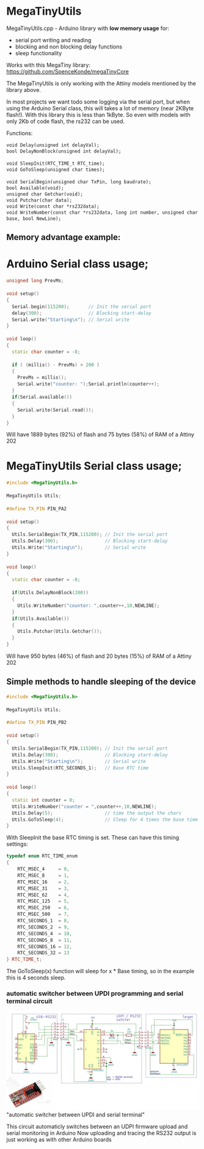 # MegaTinyUtils
   MegaTinyUtils.cpp - Arduino library with **low memory usage** for:
  - serial port writing and reading
  - blocking and non blocking delay functions
  - sleep functionality

  Works with this MegaTiny library:
    https://github.com/SpenceKonde/megaTinyCore

The MegaTinyUtils is only working with the Attiny models mentioned by the library above.

In most projects we want todo some logging via the serial port, but when using the Arduino Serial class,
this will takes a lot of memory (near 2KByte flash!). 
With this library this is less than 1kByte. So even with models with only 2Kb of code flash, the rs232 can be used.

Functions:

    void Delay(unsigned int delayVal);
    bool DelayNonBlock(unsigned int delayVal);
    
    void SleepInit(RTC_TIME_t RTC_time);
    void GoToSleep(unsigned char times);
    
    void SerialBegin(unsigned char TxPin, long baudrate);
    bool Available(void);
    unsigned char Getchar(void);
    void Putchar(char data);
    void Write(const char *rs232data);
    void WriteNumber(const char *rs232data, long int number, unsigned char base, bool NewLine);

## Memory advantage example:

# Arduino Serial class usage;
```cpp
unsigned long PrevMs;

void setup() 
{
  Serial.begin(115200);       // Init the serial port
  delay(300);                 // Blocking start-delay
  Serial.write("Starting\n"); // Serial write
}

void loop() 
{
  static char counter = -8;

  if ( (millis() - PrevMs) > 200 )
  {
    PrevMs = millis();
    Serial.write("counter: ");Serial.println(counter++);  
  }
  if(Serial.available())
  {
    Serial.write(Serial.read());
  }
}
```
Will have 1889 bytes (92%) of flash and 75 bytes (58%) of RAM of a Attiny 202
# MegaTinyUtils Serial class usage;
```cpp
#include <MegaTinyUtils.h>

MegaTinyUtils Utils;

#define TX_PIN PIN_PA2

void setup() 
{
  Utils.SerialBegin(TX_PIN,115200); // Init the serial port
  Utils.Delay(300);                 // Blocking start-delay
  Utils.Write("Starting\n");        // Serial write
}

void loop() 
{
  static char counter = -8;

  if(Utils.DelayNonBlock(200))
  {
    Utils.WriteNumber("counter: ",counter++,10,NEWLINE);  
  }
  if(Utils.Available())
  {
    Utils.Putchar(Utils.Getchar());
  }
}
```
Will have 950 bytes (46%) of flash and 20 bytes (15%) of RAM of a Attiny 202

## Simple methods to handle sleeping of the device

```cpp
#include <MegaTinyUtils.h>

MegaTinyUtils Utils;

#define TX_PIN PIN_PB2
 
void setup() 
{
  Utils.SerialBegin(TX_PIN,115200); // Init the serial port
  Utils.Delay(300);                 // Blocking start-delay
  Utils.Write("Starting\n");        // Serial write
  Utils.SleepInit(RTC_SECONDS_1);   // Base RTC time
}

void loop() 
{
  static int counter = 0;
  Utils.WriteNumber("counter = ",counter++,10,NEWLINE);
  Utils.Delay(5);                   // time the output the chars
  Utils.GoToSleep(4);               // Sleep for 4 times the base time
}
```
With SleepInit the base RTC timing is set. These can have this timing settings:
```cpp
typedef enum RTC_TIME_enum
{
    RTC_MSEC_4     = 0,
    RTC_MSEC_8     = 1,
    RTC_MSEC_16    = 2,
    RTC_MSEC_31    = 3,
    RTC_MSEC_62    = 4,
    RTC_MSEC_125   = 5,
    RTC_MSEC_250   = 6,
    RTC_MSEC_500   = 7,
    RTC_SECONDS_1  = 8,
    RTC_SECONDS_2  = 9,
    RTC_SECONDS_4  = 10,
    RTC_SECONDS_8  = 11,
    RTC_SECONDS_16 = 12,
    RTC_SECONDS_32 = 13
} RTC_TIME_t;
```
The GoToSleep(x) function will sleep for x * Base timing, so in the example this is 4 seconds sleep.

### automatic switcher between UPDI programming and serial terminal circuit
![image](SerialSwitcher.jpg) "automatic switcher between UPDI and serial terminal"

This circuit automaticly switches between an UDPI firmware upload and serial monitoring in Arduino
Now uploading and tracing the RS232 output is just working as with other Arduino boards

